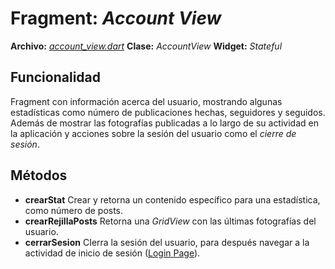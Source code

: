 # Fragment: *Account View*
**Archivo:**  [*account_view.dart*](../../lib/pages/home/account_view.dart)
**Clase:**  *AccountView*
**Widget:** *Stateful*
## Funcionalidad
Fragment con información acerca del usuario, mostrando algunas estadísticas como número de publicaciones hechas, seguidores y seguidos.
Además de mostrar las fotografías publicadas a lo largo de su actividad en la aplicación y acciones sobre la sesión del usuario como el *cierre de sesión*.

## Métodos
- **crearStat**
Crear y retorna un contenido específico para una estadística, como número de posts.
- **crearRejillaPosts**
Retorna una *GridView* con las últimas fotografías del usuario.
- **cerrarSesion**
CIerra la sesión del usuario, para después navegar a la actividad de inicio de sesión ([Login Page](../activities%20docs/Login%20Page.md)).
<!--stackedit_data:
eyJoaXN0b3J5IjpbLTE0Nzc5MTQ4MDksLTIwNzAzMDY3NDgsNj
Y3MDk1MzgyXX0=
-->